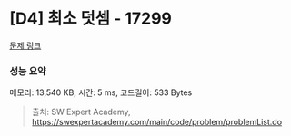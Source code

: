 # [D4] 최소 덧셈 - 17299 

[문제 링크](https://swexpertacademy.com/main/code/problem/problemDetail.do?contestProbId=AYe7x0DKBJADFARP) 

### 성능 요약

메모리: 13,540 KB, 시간: 5 ms, 코드길이: 533 Bytes



> 출처: SW Expert Academy, https://swexpertacademy.com/main/code/problem/problemList.do